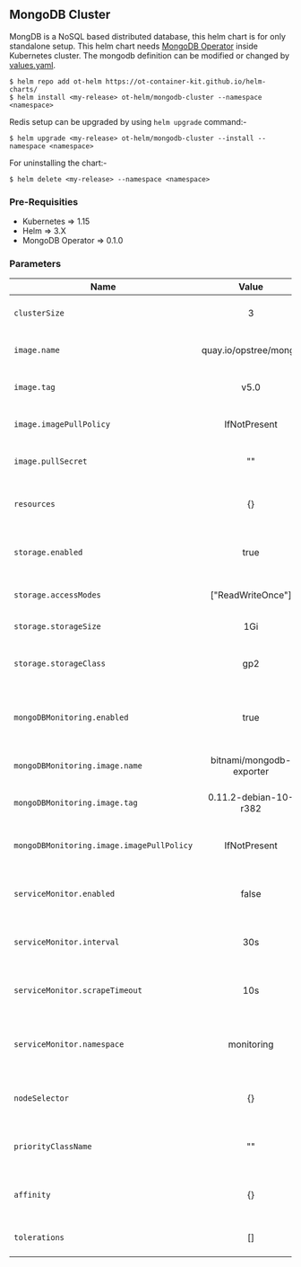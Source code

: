 ## MongoDB Cluster

MongDB is a NoSQL based distributed database, this helm chart is for only standalone setup. This helm chart needs [MongoDB Operator](../mongodb-operator) inside Kubernetes cluster. The mongodb definition can be modified or changed by [values.yaml](./values.yaml).

```shell
$ helm repo add ot-helm https://ot-container-kit.github.io/helm-charts/
$ helm install <my-release> ot-helm/mongodb-cluster --namespace <namespace>
```

Redis setup can be upgraded by using `helm upgrade` command:-

```shell
$ helm upgrade <my-release> ot-helm/mongodb-cluster --install --namespace <namespace>
```

For uninstalling the chart:-

```shell
$ helm delete <my-release> --namespace <namespace>
```

### Pre-Requisities

- Kubernetes => 1.15
- Helm => 3.X
- MongoDB Operator => 0.1.0

### Parameters

| **Name**                                  |        **Value**         | **Description**                                      |
|-------------------------------------------|:------------------------:|------------------------------------------------------|
| `clusterSize`                             |            3             | Size of the MongoDB cluster                          |
| `image.name`                              |  quay.io/opstree/mongo   | Name of the MongoDB image                            |
| `image.tag`                               |           v5.0           | Tag for the MongoDB image                            |
| `image.imagePullPolicy`                   |       IfNotPresent       | Image Pull Policy of the MongoDB                     |
| `image.pullSecret`                        |            ""            | Image Pull Secret for private registry               |
| `resources`                               |            {}            | Request and limits for MongoDB statefulset           |
| `storage.enabled`                         |           true           | Storage is enabled for MongoDB or not                |
| `storage.accessModes`                     |    ["ReadWriteOnce"]     | AccessMode for storage provider                      |
| `storage.storageSize`                     |           1Gi            | Size of storage for MongoDB                          |
| `storage.storageClass`                    |           gp2            | Name of the storageClass to create storage           |
| `mongoDBMonitoring.enabled`               |           true           | MongoDB exporter should be deployed or not           |
| `mongoDBMonitoring.image.name`            | bitnami/mongodb-exporter | Name of the MongoDB exporter image                   |
| `mongoDBMonitoring.image.tag`             |  0.11.2-debian-10-r382   | Tag of the MongoDB exporter image                    |
| `mongoDBMonitoring.image.imagePullPolicy` |       IfNotPresent       | Image Pull Policy of the MongoDB exporter image      |
| `serviceMonitor.enabled`                  |          false           | Servicemonitor to monitor MongoDB with Prometheus    |
| `serviceMonitor.interval`                 |           30s            | Interval at which metrics should be scraped.         |
| `serviceMonitor.scrapeTimeout`            |           10s            | Timeout after which the scrape is ended              |
| `serviceMonitor.namespace`                |        monitoring        | Namespace in which Prometheus operator is running    |
| `nodeSelector`                            |            {}            | Nodeselector for the MongoDB statefulset             |
| `priorityClassName`                       |            ""            | Priority class name for the MongoDB statefulset      |
| `affinity`                                |            {}            | Affinity for node and pods for MongoDB statefulset   |
| `tolerations`                             |            []            | Tolerations for MongoDB statefulset                  |
